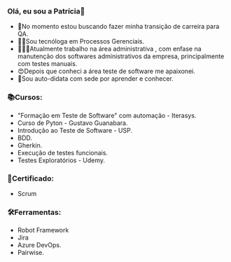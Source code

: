 ### Olá, eu sou a Patrícia👋

- 🚀No momento estou buscando fazer minha transição de carreira para QA.
- 👩‍🎓Sou tecnóloga em Processos Gerenciais.
- 👩🏽‍💻Atualmente trabalho na área administrativa , com enfase na manutenção dos softwares administrativos da empresa, principalmente com testes manuais.
- 😍Depois que conheci a área teste de software me apaixonei.
- 🤯Sou auto-didata com sede por aprender e conhecer.


### 📚Cursos:

- "Formação em Teste de Software" com automação - Iterasys.
- Curso de Pyton - Gustavo Guanabara.
- Introdução ao Teste de Software - USP.
- BDD.
- Gherkin.
- Execução de testes funcionais.
- Testes Exploratórios - Udemy.


### 📘Certificado:

- Scrum


### 🛠️Ferramentas:

- Robot Framework
- Jira
- Azure DevOps.
- Pairwise.

